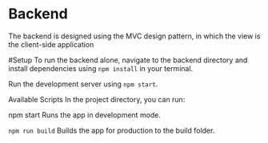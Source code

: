 # Backend
The backend is designed using the MVC design pattern, in which the view is the client-side application

#Setup
To run the backend alone, navigate to the backend directory and install dependencies using `npm install` in your terminal.

Run the development server using `npm start`.

Available Scripts
In the project directory, you can run:

npm start
Runs the app in development mode.

`npm run build`
Builds the app for production to the build folder.

